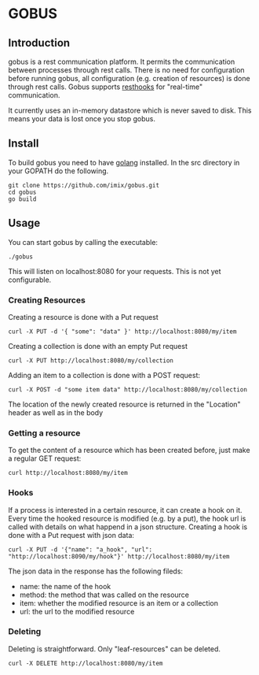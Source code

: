 # GOBUS
## Introduction
gobus is a rest communication platform. It permits the communication between processes through rest calls. There is no need for configuration before running gobus, all configuration (e.g. creation of resources) is done through rest calls. Gobus supports [resthooks](http://resthooks.org/) for "real-time" communication.

It currently uses an in-memory datastore which is never saved to disk. This means your data is lost once you stop gobus.

## Install
To build gobus you need to have [golang](https://golang.org/) installed. In the src directory in your GOPATH do the following.
```
git clone https://github.com/imix/gobus.git
cd gobus
go build
```

## Usage
You can start gobus by calling the executable:
```
./gobus
```
This will listen on localhost:8080 for your requests. This is not yet configurable.

### Creating Resources
Creating a resource is done with a Put request
```
curl -X PUT -d '{ "some": "data" }' http://localhost:8080/my/item
```

Creating a collection is done with an empty Put request
```
curl -X PUT http://localhost:8080/my/collection
```

Adding an item to a collection is done with a POST request:
```
curl -X POST -d "some item data" http://localhost:8080/my/collection
```
The location of the newly created resource is returned in the "Location" header as well as in the body

### Getting a resource
To get the content of a resource which has been created before, just make a regular GET request:
```
curl http://localhost:8080/my/item
```

### Hooks
If a process is interested in a certain resource, it can create a hook on it. Every time the hooked resource is modified (e.g. by a put), the hook url is called with details on what happend in a json structure.
Creating a hook is done with a Put request with json data:
```
curl -X PUT -d '{"name": "a_hook", "url": "http://localhost:8090/my/hook"}' http://localhost:8080/my/item
```
The json data in the response has the following fileds:
  * name: the name of the hook
  * method: the method that was called on the resource
  * item: whether the modified resource is an item or a collection
  * url: the url to the modified resource


### Deleting
Deleting is straightforward. Only "leaf-resources" can be deleted.
```
curl -X DELETE http://localhost:8080/my/item
```

